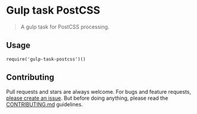 Gulp task PostCSS
=================

> A gulp task for PostCSS processing.

## Usage
```
require('gulp-task-postcss')()
```

## Contributing

Pull requests and stars are always welcome. For bugs and feature requests, [please create an issue](https://github.com/wunderkraut/gulp-task-postcss/issues/new).
But before doing anything, please read the [CONTRIBUTING.md](./CONTRIBUTING.md) guidelines.
